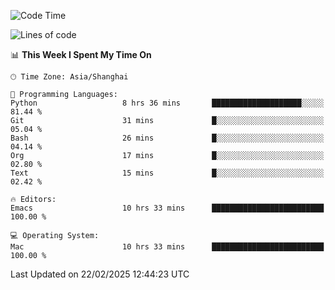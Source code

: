 <!--START_SECTION:waka-->
![Code Time](http://img.shields.io/badge/Code%20Time-2%2C543%20hrs%2056%20mins-blue)

![Lines of code](https://img.shields.io/badge/From%20Hello%20World%20I%27ve%20Written-335.2%20thousand%20lines%20of%20code-blue)

📊 **This Week I Spent My Time On** 

```text
🕑︎ Time Zone: Asia/Shanghai

💬 Programming Languages: 
Python                   8 hrs 36 mins       ████████████████████░░░░░   81.44 % 
Git                      31 mins             █░░░░░░░░░░░░░░░░░░░░░░░░   05.04 % 
Bash                     26 mins             █░░░░░░░░░░░░░░░░░░░░░░░░   04.14 % 
Org                      17 mins             █░░░░░░░░░░░░░░░░░░░░░░░░   02.80 % 
Text                     15 mins             █░░░░░░░░░░░░░░░░░░░░░░░░   02.42 % 

🔥 Editors: 
Emacs                    10 hrs 33 mins      █████████████████████████   100.00 % 

💻 Operating System: 
Mac                      10 hrs 33 mins      █████████████████████████   100.00 % 
```


 Last Updated on 22/02/2025 12:44:23 UTC
<!--END_SECTION:waka-->
